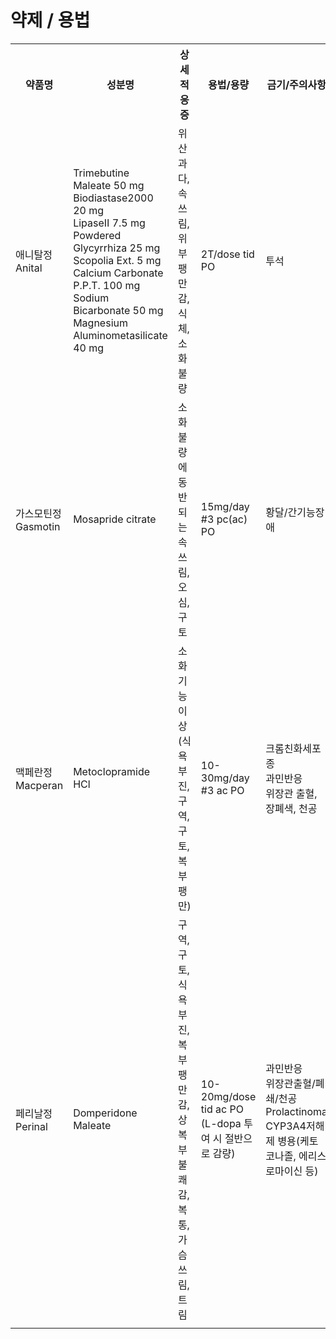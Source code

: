 <!-- TITLE: 소화불량 -->
<!-- SUBTITLE: A quick summary of 소화불량 -->

# 약제 / 용법
<table>
  <tr>
    <th>약품명</th>
    <th>성분명</th>
		<th>상세적응증</th>
    <th>용법/용량</th>
    <th>금기/주의사항</th>
  </tr>
	<tr>
    <td>애니탈정 Anital</td>
		<td>Trimebutine Maleate 50 mg<br />Biodiastase2000 20 mg<br />LipaseⅡ 7.5 mg<br />Powdered Glycyrrhiza 25 mg<br />Scopolia Ext. 5 mg<br />Calcium Carbonate P.P.T. 100 mg<br />Sodium Bicarbonate 50 mg<br />Magnesium Aluminometasilicate 40 mg</td>
		<td>위산과다, 속쓰림, 위부팽만감, 식체, 소화불량</td>
		<td>2T/dose tid PO</td>
		<td>투석</td>
  </tr>
	<tr>
    <td>가스모틴정 Gasmotin</td>
		<td>Mosapride citrate</td>
		<td>소화불량에 동반되는 속쓰림, 오심, 구토</td>
		<td>15mg/day #3 pc(ac) PO</td>
		<td>황달/간기능장애</td>
  </tr>
	<tr>
    <td>맥페란정 Macperan</td>
		<td>Metoclopramide HCl</td>
		<td>소화기능이상 (식욕부진, 구역, 구토, 복부팽만)</td>
		<td>10-30mg/day #3 ac PO</td>
		<td>크롬친화세포종<br />과민반응<br />위장관 출혈, 장폐색, 천공</td>
  </tr>
	<tr>
    <td>페리날정 Perinal</td>
		<td>Domperidone Maleate</td>
		<td>구역, 구토, 식욕부진, 복부팽만감, 상복부불쾌감, 복통, 가슴쓰림, 트림</td>
		<td>10-20mg/dose tid ac PO (L-dopa 투여 시 절반으로 감량)</td>
		<td>과민반응<br />위장관출혈/폐쇄/천공<br />Prolactinoma<br />CYP3A4저해제 병용(케토코나졸, 에리스로마이신 등)</td>
  </tr>
	<tr>
    <td></td>
		<td></td>
		<td></td>
		<td></td>
		<td></td>
  </tr>
</table>